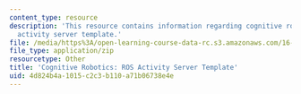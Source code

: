 ```yaml
---
content_type: resource
description: 'This resource contains information regarding cognitive robotics: ROS
  activity server template.'
file: /media/https%3A/open-learning-course-data-rc.s3.amazonaws.com/16-412j-cognitive-robotics-spring-2016/4d824b4a1015c2c3b110a71b06738e4e_ActivityServerTemplate-master.zip
file_type: application/zip
resourcetype: Other
title: 'Cognitive Robotics: ROS Activity Server Template'
uid: 4d824b4a-1015-c2c3-b110-a71b06738e4e
---
```

